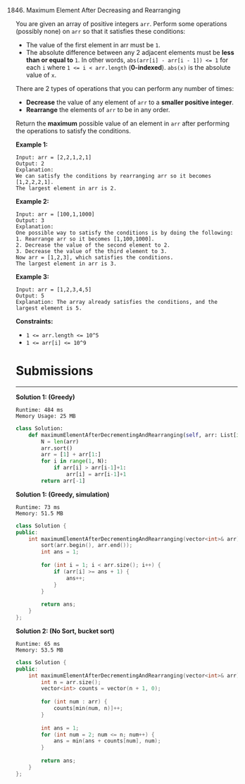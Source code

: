 1846. Maximum Element After Decreasing and Rearranging

You are given an array of positive integers `arr`. Perform some operations (possibly none) on `arr` so that it satisfies these conditions:

* The value of the first element in arr must be `1`.
* The absolute difference between any 2 adjacent elements must be **less than or equal to** `1`. In other words, `abs(arr[i] - arr[i - 1]) <= 1` for each `i` where `1 <= i < arr.length` (**0-indexed**). `abs(x)` is the absolute value of `x`.

There are 2 types of operations that you can perform any number of times:

* **Decrease** the value of any element of `arr` to a **smaller positive integer**.
* **Rearrange** the elements of `arr` to be in any order.

Return the **maximum** possible value of an element in `arr` after performing the operations to satisfy the conditions.

 

**Example 1:**
```
Input: arr = [2,2,1,2,1]
Output: 2
Explanation: 
We can satisfy the conditions by rearranging arr so it becomes [1,2,2,2,1].
The largest element in arr is 2.
```

**Example 2:**
```
Input: arr = [100,1,1000]
Output: 3
Explanation: 
One possible way to satisfy the conditions is by doing the following:
1. Rearrange arr so it becomes [1,100,1000].
2. Decrease the value of the second element to 2.
3. Decrease the value of the third element to 3.
Now arr = [1,2,3], which satisfies the conditions.
The largest element in arr is 3.
```

**Example 3:**
```
Input: arr = [1,2,3,4,5]
Output: 5
Explanation: The array already satisfies the conditions, and the largest element is 5.
```

**Constraints:**

* `1 <= arr.length <= 10^5`
* `1 <= arr[i] <= 10^9`

# Submissions
---
**Solution 1: (Greedy)**
```
Runtime: 484 ms
Memory Usage: 25 MB
```
```python
class Solution:
    def maximumElementAfterDecrementingAndRearranging(self, arr: List[int]) -> int:
        N = len(arr)
        arr.sort()
        arr = [1] + arr[1:]
        for i in range(1, N):
            if arr[i] > arr[i-1]+1:
                arr[i] = arr[i-1]+1
        return arr[-1]
```

**Solution 1: (Greedy, simulation)**
```
Runtime: 73 ms
Memory: 51.5 MB
```
```c++
class Solution {
public:
    int maximumElementAfterDecrementingAndRearranging(vector<int>& arr) {
        sort(arr.begin(), arr.end());
        int ans = 1;
        
        for (int i = 1; i < arr.size(); i++) {
            if (arr[i] >= ans + 1) {
                ans++;
            }
        }
        
        return ans;
    }
};
```

**Solution 2: (No Sort, bucket sort)**
```
Runtime: 65 ms
Memory: 53.5 MB
```
```c++
class Solution {
public:
    int maximumElementAfterDecrementingAndRearranging(vector<int>& arr) {
        int n = arr.size();
        vector<int> counts = vector(n + 1, 0);
        
        for (int num : arr) {
            counts[min(num, n)]++;
        }
        
        int ans = 1;
        for (int num = 2; num <= n; num++) {
            ans = min(ans + counts[num], num);
        }
        
        return ans;
    }
};
```
